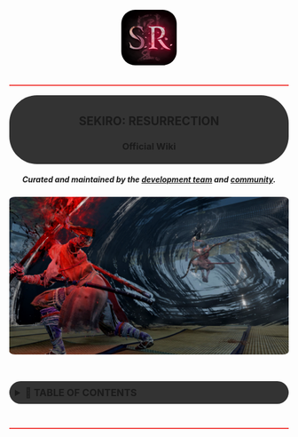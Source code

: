<h2 align="center">
    <br>
        <kbd><img src="assets/Logo_Main.png" alt="S:R Main Logo" title="Main logo for Sekiro: Resurrection." width=100 height=100 style="border-radius:25%"/></kbd>
    <br>
</h2>

![-----------------------------------------------------](assets/LineBreak_Fire.png)

<div style="background: #333333; padding: 5px; outline: none; border-radius: 50px;">
    <h2 align="center"> <b>SEKIRO: RESURRECTION</b></h2>
    <h3 align="center"> <b>Official Wiki</b></h3>
</div>

<h5 align="center"> Curated and maintained by the <b><a href="">development team</a></b> and <b><a href="https://discord.gg/pRz8pQAbUz">community</a></b>. </h5>
<p align="center">
    <kbd><img src="assets/CoverArt_MortalBladeClash.png" alt="Mortal Blade Clash" title="Cover art depicting Wolf and Genichiro dueling with both Mortal Blades." style="border-radius:2%"/></kbd>
<p>
<br>

<details>
<summary style="background: #333333;padding: 10px; outline: none; border-radius: 50px; font-size: 125%"><b>📖 TABLE OF CONTENTS</b></summary>
<br>

![-----------------------------------------------------](assets/LineBreak_Fire.png)

<br>
<ol>
    <li><a style="font-size: 105%" href="#description">About The Mod</a></li>
    <li><a style="font-size: 105%" href="#installation-guide">How To Install</a></li>
    <ul>
        <li><a style="font-size: 95%" href="#quickstart-guide">Quickstart Installation Guide</a></li>
        <li><a style="font-size: 95%" href="https://www.youtube.com/watch?v=SOGHTE6jXA4">Video Installation Tutorial</a></li>
    </ul>
    <li><a style="font-size: 105%" href="#changelog">Updated Changelog</a></li>
    <ul>
        <li><a style="font-size: 95%" href="changelog/01-general-and-player/README.md">General/Player Changes</a></li>
        <li><a style="font-size: 95%" href="changelog/02-gameplay-mechanics/README.md">Gameplay Mechanics</a></li>
        <li><a style="font-size: 95%" href="changelog/03-combat-arts/README.md">Combat Art Overhauls</a></li>
        <li><a style="font-size: 95%" href="changelog/04-prosthetic-arts/README.md">Prosthetic Art Overhauls</a></li>
        <li><a style="font-size: 95%" href="changelog/05-basic-enemies/README.md">Basic Enemies</a></li>
        <li><a style="font-size: 95%" href="changelog/06-unique-enemies/README.md">Bosses and Minibosses</a></li>
        <li><a style="font-size: 95%" href="changelog/07-world-design/README.md">World Design Improvements</a></li>
        <li><a style="font-size: 95%" href="changelog/08-quests-and-NPCs/README.md">Changes to NPCs and Quests</a></li>
    </ul>
    <li><a style="font-size: 105%" href="#acknowledgements">Credits and Acknowledgements</a></li>
</ol>
</details>
<br>

![-----------------------------------------------------](assets/LineBreak_Fire.png)

<br>
